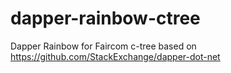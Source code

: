 # dapper-rainbow-ctree
Dapper Rainbow for Faircom c-tree based on https://github.com/StackExchange/dapper-dot-net
